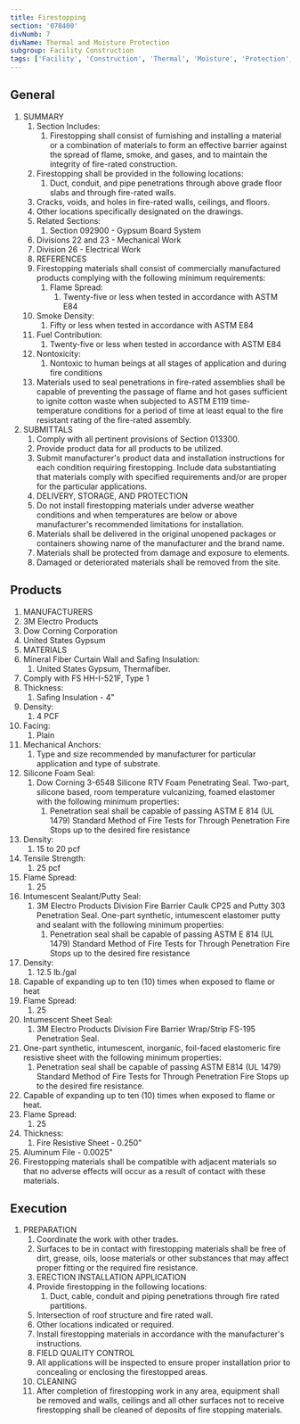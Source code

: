```yaml
---
title: Firestopping
section: '078400'
divNumb: 7
divName: Thermal and Moisture Protection
subgroup: Facility Construction
tags: ['Facility', 'Construction', 'Thermal', 'Moisture', 'Protection', 'Firestopping']
---
```


## General

1. SUMMARY
   1. Section Includes:
      1. Firestopping shall consist of furnishing and installing a material or a combination of materials to form an effective barrier against the spread of flame, smoke, and gases, and to maintain the integrity of fire-rated construction.
   1. Firestopping shall be provided in the following locations:
      1. Duct, conduit, and pipe penetrations through above grade floor slabs and through fire-rated walls.
   1. Cracks, voids, and holes in fire-rated walls, ceilings, and floors.
   1. Other locations specifically designated on the drawings.
   1. Related Sections:
      1. Section 092900 - Gypsum Board System
   1. Divisions 22 and 23 - Mechanical Work
   1. Division 26 - Electrical Work
   1. REFERENCES
   1. Firestopping materials shall consist of commercially manufactured products complying with the following minimum requirements:
      1. Flame Spread:
         1. Twenty-five or less when tested in accordance with ASTM E84
   1. Smoke Density:
      1. Fifty or less when tested in accordance with ASTM E84
   1. Fuel Contribution:
      1. Twenty-five or less when tested in accordance with ASTM E84
   1. Nontoxicity:
      1. Nontoxic to human beings at all stages of application and during fire conditions
   1. Materials used to seal penetrations in fire-rated assemblies shall be capable of preventing the passage of flame and hot gases sufficient to ignite cotton waste when subjected to ASTM E119 time-temperature conditions for a period of time at least equal to the fire resistant rating of the fire-rated assembly.
1. SUBMITTALS
   1. Comply with all pertinent provisions of Section 013300.
   1. Provide product data for all products to be utilized.
   1. Submit manufacturer's product data and installation instructions for each condition requiring firestopping. Include data substantiating that materials comply with specified requirements and/or are proper for the particular applications.
   1. DELIVERY, STORAGE, AND PROTECTION
   1. Do not install firestopping materials under adverse weather conditions and when temperatures are below or above manufacturer's recommended limitations for installation.
   1. Materials shall be delivered in the original unopened packages or containers showing name of the manufacturer and the brand name.
   1. Materials shall be protected from damage and exposure to elements.
   1. Damaged or deteriorated materials shall be removed from the site.

## Products

   1. MANUFACTURERS
   1. 3M Electro Products
   1. Dow Corning Corporation
   1. United States Gypsum
   1. MATERIALS
   1. Mineral Fiber Curtain Wall and Safing Insulation:
      1. United States Gypsum, Thermafiber.
   1. Comply with FS HH-I-521F, Type 1
   1. Thickness:
      1. Safing Insulation - 4"
   1. Density:
      1. 4 PCF
   1. Facing:
      1. Plain
   1. Mechanical Anchors:
      1. Type and size recommended by manufacturer for particular application and type of substrate.
   1. Silicone Foam Seal:
      1. Dow Corning 3-6548 Silicone RTV Foam Penetrating Seal. Two-part, silicone based, room temperature vulcanizing, foamed elastomer with the following minimum properties:
            1. Penetration seal shall be capable of passing ASTM E 814 (UL 1479) Standard Method of Fire Tests for Through Penetration Fire Stops up to the desired fire resistance
   1. Density:
      1. 15 to 20 pcf
   1. Tensile Strength:
      1. 25 pcf
   1. Flame Spread:
      1. 25
   1. Intumescent Sealant/Putty Seal:
      1. 3M Electro Products Division Fire Barrier Caulk CP25 and Putty 303 Penetration Seal. One-part synthetic, intumescent elastomer putty and sealant with the following minimum properties:
            1. Penetration seal shall be capable of passing ASTM E 814 (UL 1479) Standard Method of Fire Tests for Through Penetration Fire Stops up to the desired fire resistance
   1. Density:
      1. 12.5 lb./gal
   1. Capable of expanding up to ten (10) times when exposed to flame or heat
   1. Flame Spread:
      1. 25
   1. Intumescent Sheet Seal:
      1. 3M Electro Products Division Fire Barrier Wrap/Strip FS-195 Penetration Seal.
   1. One-part synthetic, intumescent, inorganic, foil-faced elastomeric fire resistive sheet with the following minimum properties:
      1. Penetration seal shall be capable of passing ASTM E814 (UL 1479) Standard Method of Fire Tests for Through Penetration Fire Stops up to the desired fire resistance.
   1. Capable of expanding up to ten (10) times when exposed to flame or heat.
   1. Flame Spread:
      1. 25
   1. Thickness:
      1. Fire Resistive Sheet - 0.250"
   1. Aluminum File - 0.0025"
   1. Firestopping materials shall be compatible with adjacent materials so that no adverse effects will occur as a result of contact with these materials.

## Execution

1. PREPARATION
   1. Coordinate the work with other trades.
   1. Surfaces to be in contact with firestopping materials shall be free of dirt, grease, oils, loose materials or other substances that may affect proper fitting or the required fire resistance.
   1. ERECTION INSTALLATION APPLICATION
   1. Provide firestopping in the following locations:
      1. Duct, cable, conduit and piping penetrations through fire rated partitions.
   1. Intersection of roof structure and fire rated wall.
   1. Other locations indicated or required.
   1. Install firestopping materials in accordance with the manufacturer's instructions.
   1. FIELD QUALITY CONTROL
   1. All applications will be inspected to ensure proper installation prior to concealing or enclosing the firestopped areas.
   1. CLEANING
   1. After completion of firestopping work in any area, equipment shall be removed and walls, ceilings and all other surfaces not to receive firestopping shall be cleaned of deposits of fire stopping materials.

